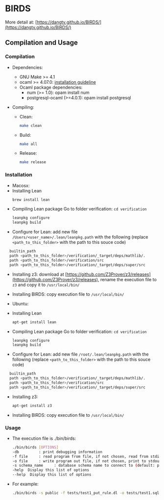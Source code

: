 # BIRDS

More detail at: [https://dangtv.github.io/BIRDS/](https://dangtv.github.io/BIRDS/)

## Compilation and Usage

### Compilation

* Dependencies:
  * GNU Make >= 4.1
  * ocaml >= 4.07.0: [installation guideline](https://ocaml.org/docs/install.html)
  * Ocaml package dependencies:
    * num (>= 1.0): opam install num
    * postgresql-ocaml (>=4.0.1): opam install postgresql

* Compiling:
  * Clean:
    ```bash
    make clean
    ```
  * Build:
    ```bash
    make all
    ```
  * Release:
    ```bash
    make release
    ```

### Installation

*  Macosx: 
  * Installing Lean
    ```bash 
    brew install lean
    ```
  * Compiling Lean package
  Go to folder verification: `cd verification`
    ```bash 
    leanpkg configure
    leanpkg build
    ```
  * Configure for Lean: add new file `/Users/<user_name>/.lean/leanpkg.path` with the following (replace `<path_to_this_folder>` with the path to this souce code)
  ```bash 
    builtin_path
    path <path_to_this_folder>/verification/_target/deps/mathlib/.
    path <path_to_this_folder>/verification/src
    path <path_to_this_folder>/verification/_target/deps/super/src
  ```
  * Installing z3: download at [https://github.com/Z3Prover/z3/releases](https://github.com/Z3Prover/z3/releases), rename the execution file to `z3` and copy it to `/usr/local/bin/` 

  * Installing BIRDS: copy execution file to `/usr/local/bin/`

*  Ubuntu: 
  * Installing Lean
    ```bash 
    apt-get install lean
    ```
  * Compiling Lean package
  Go to folder verification: `cd verification`
    ```bash 
    leanpkg configure
    leanpkg build
    ```
  * Configure for Lean: add new file `/root/.lean/leanpkg.path` with the following (replace `<path_to_this_folder>` with the path to this souce code)
  ```bash 
    builtin_path
    path <path_to_this_folder>/verification/_target/deps/mathlib/.
    path <path_to_this_folder>/verification/src
    path <path_to_this_folder>/verification/_target/deps/super/src
  ```
  * Installing z3:  
    ```bash 
    apt-get install z3
    ```
  * Installing BIRDS: copy execution file to `/usr/local/bin/`


### Usage

* The execution file is ./bin/birds:
    ```bash
    ./bin/birds [OPTIONS]
    -db         : print debugging information
    -f file     : read program from file, if not chosen, read from stdin
    -o file     : write program out file, if not chosen, print to stdout
    -s schema_name     : database schema name to connect to (default: public)
    -help  Display this list of options
    --help  Display this list of options
    ```

* For example:
    ```bash
    ./bin/birds -s public -f tests/test1_put_rule.dl -o tests/test1.sql
    ```